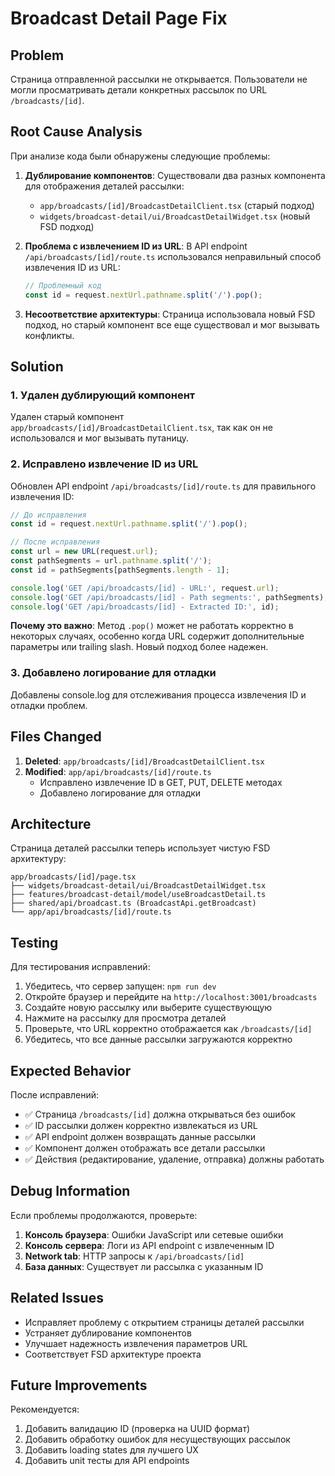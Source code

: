 # Broadcast Detail Page Fix

## Problem

Страница отправленной рассылки не открывается. Пользователи не могли просматривать детали конкретных рассылок по URL `/broadcasts/[id]`.

## Root Cause Analysis

При анализе кода были обнаружены следующие проблемы:

1. **Дублирование компонентов**: Существовали два разных компонента для отображения деталей рассылки:
   - `app/broadcasts/[id]/BroadcastDetailClient.tsx` (старый подход)
   - `widgets/broadcast-detail/ui/BroadcastDetailWidget.tsx` (новый FSD подход)

2. **Проблема с извлечением ID из URL**: В API endpoint `/api/broadcasts/[id]/route.ts` использовался неправильный способ извлечения ID из URL:
   ```typescript
   // Проблемный код
   const id = request.nextUrl.pathname.split('/').pop();
   ```

3. **Несоответствие архитектуры**: Страница использовала новый FSD подход, но старый компонент все еще существовал и мог вызывать конфликты.

## Solution

### 1. Удален дублирующий компонент

Удален старый компонент `app/broadcasts/[id]/BroadcastDetailClient.tsx`, так как он не использовался и мог вызывать путаницу.

### 2. Исправлено извлечение ID из URL

Обновлен API endpoint `/api/broadcasts/[id]/route.ts` для правильного извлечения ID:

```typescript
// До исправления
const id = request.nextUrl.pathname.split('/').pop();

// После исправления
const url = new URL(request.url);
const pathSegments = url.pathname.split('/');
const id = pathSegments[pathSegments.length - 1];

console.log('GET /api/broadcasts/[id] - URL:', request.url);
console.log('GET /api/broadcasts/[id] - Path segments:', pathSegments);
console.log('GET /api/broadcasts/[id] - Extracted ID:', id);
```

**Почему это важно**: Метод `.pop()` может не работать корректно в некоторых случаях, особенно когда URL содержит дополнительные параметры или trailing slash. Новый подход более надежен.

### 3. Добавлено логирование для отладки

Добавлены console.log для отслеживания процесса извлечения ID и отладки проблем.

## Files Changed

1. **Deleted**: `app/broadcasts/[id]/BroadcastDetailClient.tsx`
2. **Modified**: `app/api/broadcasts/[id]/route.ts`
   - Исправлено извлечение ID в GET, PUT, DELETE методах
   - Добавлено логирование для отладки

## Architecture

Страница деталей рассылки теперь использует чистую FSD архитектуру:

```
app/broadcasts/[id]/page.tsx
├── widgets/broadcast-detail/ui/BroadcastDetailWidget.tsx
├── features/broadcast-detail/model/useBroadcastDetail.ts
├── shared/api/broadcast.ts (BroadcastApi.getBroadcast)
└── app/api/broadcasts/[id]/route.ts
```

## Testing

Для тестирования исправлений:

1. Убедитесь, что сервер запущен: `npm run dev`
2. Откройте браузер и перейдите на `http://localhost:3001/broadcasts`
3. Создайте новую рассылку или выберите существующую
4. Нажмите на рассылку для просмотра деталей
5. Проверьте, что URL корректно отображается как `/broadcasts/[id]`
6. Убедитесь, что все данные рассылки загружаются корректно

## Expected Behavior

После исправлений:

- ✅ Страница `/broadcasts/[id]` должна открываться без ошибок
- ✅ ID рассылки должен корректно извлекаться из URL
- ✅ API endpoint должен возвращать данные рассылки
- ✅ Компонент должен отображать все детали рассылки
- ✅ Действия (редактирование, удаление, отправка) должны работать

## Debug Information

Если проблемы продолжаются, проверьте:

1. **Консоль браузера**: Ошибки JavaScript или сетевые ошибки
2. **Консоль сервера**: Логи из API endpoint с извлеченным ID
3. **Network tab**: HTTP запросы к `/api/broadcasts/[id]`
4. **База данных**: Существует ли рассылка с указанным ID

## Related Issues

- Исправляет проблему с открытием страницы деталей рассылки
- Устраняет дублирование компонентов
- Улучшает надежность извлечения параметров URL
- Соответствует FSD архитектуре проекта

## Future Improvements

Рекомендуется:

1. Добавить валидацию ID (проверка на UUID формат)
2. Добавить обработку ошибок для несуществующих рассылок
3. Добавить loading states для лучшего UX
4. Добавить unit тесты для API endpoints
